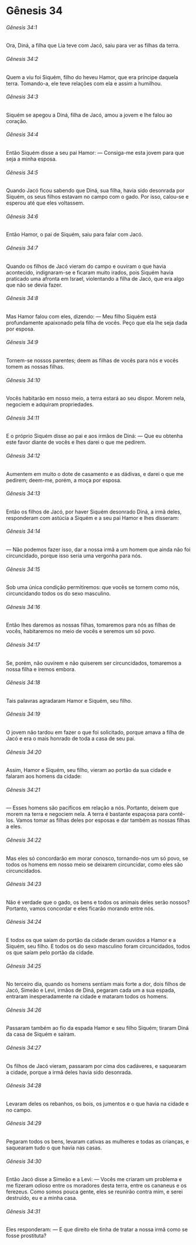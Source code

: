 # Gênesis 34

###### Gênesis 34:1

Ora, Diná, a filha que Lia teve com Jacó, saiu para ver as filhas da terra.

###### Gênesis 34:2

Quem a viu foi Siquém, filho do heveu Hamor, que era príncipe daquela terra. Tomando-a, ele teve relações com ela e assim a humilhou.

###### Gênesis 34:3

Siquém se apegou a Diná, filha de Jacó, amou a jovem e lhe falou ao coração.

###### Gênesis 34:4

Então Siquém disse a seu pai Hamor: — Consiga-me esta jovem para que seja a minha esposa.

###### Gênesis 34:5

Quando Jacó ficou sabendo que Diná, sua filha, havia sido desonrada por Siquém, os seus filhos estavam no campo com o gado. Por isso, calou-se e esperou até que eles voltassem.

###### Gênesis 34:6

Então Hamor, o pai de Siquém, saiu para falar com Jacó.

###### Gênesis 34:7

Quando os filhos de Jacó vieram do campo e ouviram o que havia acontecido, indignaram-se e ficaram muito irados, pois Siquém havia praticado uma afronta em Israel, violentando a filha de Jacó, que era algo que não se devia fazer.

###### Gênesis 34:8

Mas Hamor falou com eles, dizendo: — Meu filho Siquém está profundamente apaixonado pela filha de vocês. Peço que ela lhe seja dada por esposa.

###### Gênesis 34:9

Tornem-se nossos parentes; deem as filhas de vocês para nós e vocês tomem as nossas filhas.

###### Gênesis 34:10

Vocês habitarão em nosso meio, a terra estará ao seu dispor. Morem nela, negociem e adquiram propriedades.

###### Gênesis 34:11

E o próprio Siquém disse ao pai e aos irmãos de Diná: — Que eu obtenha este favor diante de vocês e lhes darei o que me pedirem.

###### Gênesis 34:12

Aumentem em muito o dote de casamento e as dádivas, e darei o que me pedirem; deem-me, porém, a moça por esposa.

###### Gênesis 34:13

Então os filhos de Jacó, por haver Siquém desonrado Diná, a irmã deles, responderam com astúcia a Siquém e a seu pai Hamor e lhes disseram:

###### Gênesis 34:14

— Não podemos fazer isso, dar a nossa irmã a um homem que ainda não foi circuncidado, porque isso seria uma vergonha para nós.

###### Gênesis 34:15

Sob uma única condição permitiremos: que vocês se tornem como nós, circuncidando todos os do sexo masculino.

###### Gênesis 34:16

Então lhes daremos as nossas filhas, tomaremos para nós as filhas de vocês, habitaremos no meio de vocês e seremos um só povo.

###### Gênesis 34:17

Se, porém, não ouvirem e não quiserem ser circuncidados, tomaremos a nossa filha e iremos embora.

###### Gênesis 34:18

Tais palavras agradaram Hamor e Siquém, seu filho.

###### Gênesis 34:19

O jovem não tardou em fazer o que foi solicitado, porque amava a filha de Jacó e era o mais honrado de toda a casa de seu pai.

###### Gênesis 34:20

Assim, Hamor e Siquém, seu filho, vieram ao portão da sua cidade e falaram aos homens da cidade:

###### Gênesis 34:21

— Esses homens são pacíficos em relação a nós. Portanto, deixem que morem na terra e negociem nela. A terra é bastante espaçosa para contê-los. Vamos tomar as filhas deles por esposas e dar também as nossas filhas a eles.

###### Gênesis 34:22

Mas eles só concordarão em morar conosco, tornando-nos um só povo, se todos os homens em nosso meio se deixarem circuncidar, como eles são circuncidados.

###### Gênesis 34:23

Não é verdade que o gado, os bens e todos os animais deles serão nossos? Portanto, vamos concordar e eles ficarão morando entre nós.

###### Gênesis 34:24

E todos os que saíam do portão da cidade deram ouvidos a Hamor e a Siquém, seu filho. E todos os do sexo masculino foram circuncidados, todos os que saíam pelo portão da cidade.

###### Gênesis 34:25

No terceiro dia, quando os homens sentiam mais forte a dor, dois filhos de Jacó, Simeão e Levi, irmãos de Diná, pegaram cada um a sua espada, entraram inesperadamente na cidade e mataram todos os homens.

###### Gênesis 34:26

Passaram também ao fio da espada Hamor e seu filho Siquém; tiraram Diná da casa de Siquém e saíram.

###### Gênesis 34:27

Os filhos de Jacó vieram, passaram por cima dos cadáveres, e saquearam a cidade, porque a irmã deles havia sido desonrada.

###### Gênesis 34:28

Levaram deles os rebanhos, os bois, os jumentos e o que havia na cidade e no campo.

###### Gênesis 34:29

Pegaram todos os bens, levaram cativas as mulheres e todas as crianças, e saquearam tudo o que havia nas casas.

###### Gênesis 34:30

Então Jacó disse a Simeão e a Levi: — Vocês me criaram um problema e me fizeram odioso entre os moradores desta terra, entre os cananeus e os ferezeus. Como somos pouca gente, eles se reunirão contra mim, e serei destruído, eu e a minha casa.

###### Gênesis 34:31

Eles responderam: — E que direito ele tinha de tratar a nossa irmã como se fosse prostituta?

